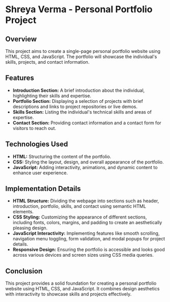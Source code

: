 # Shreya Verma - Personal Portfolio Project

## Overview
This project aims to create a single-page personal portfolio website using HTML, CSS, and JavaScript. The portfolio will showcase the individual's skills, projects, and contact information.

## Features
- **Introduction Section:** A brief introduction about the individual, highlighting their skills and expertise.
- **Portfolio Section:** Displaying a selection of projects with brief descriptions and links to project repositories or live demos.
- **Skills Section:** Listing the individual's technical skills and areas of expertise.
- **Contact Section:** Providing contact information and a contact form for visitors to reach out.

## Technologies Used
- **HTML:** Structuring the content of the portfolio.
- **CSS:** Styling the layout, design, and overall appearance of the portfolio.
- **JavaScript:** Adding interactivity, animations, and dynamic content to enhance user experience.

## Implementation Details
- **HTML Structure:** Dividing the webpage into sections such as header, introduction, portfolio, skills, and contact using semantic HTML elements.
- **CSS Styling:** Customizing the appearance of different sections, including fonts, colors, margins, and padding to create an aesthetically pleasing design.
- **JavaScript Interactivity:** Implementing features like smooth scrolling, navigation menu toggling, form validation, and modal popups for project details.
- **Responsive Design:** Ensuring the portfolio is accessible and looks good across various devices and screen sizes using CSS media queries.

## Conclusion
This project provides a solid foundation for creating a personal portfolio website using HTML, CSS, and JavaScript. It combines design aesthetics with interactivity to showcase skills and projects effectively.